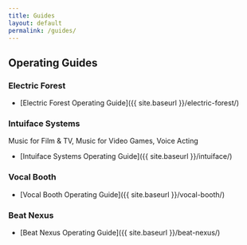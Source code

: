 ```yaml
---
title: Guides
layout: default
permalink: /guides/
---
```


## Operating Guides

### Electric Forest

- [Electric Forest Operating Guide]({{ site.baseurl }}/electric-forest/)

### Intuiface Systems

Music for Film & TV, Music for Video Games, Voice Acting

- [Intuiface Systems Operating Guide]({{ site.baseurl }}/intuiface/)

### Vocal Booth

- [Vocal Booth Operating Guide]({{ site.baseurl }}/vocal-booth/)

### Beat Nexus

- [Beat Nexus Operating Guide]({{ site.baseurl }}/beat-nexus/)
